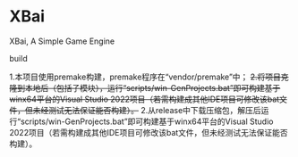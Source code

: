 # XBai
XBai, A Simple Game Engine

build

1.本项目使用premake构建，premake程序在“vendor/premake”中；
~~2.将项目克隆到本地后（包括子模块），运行“scripts/win-GenProjects.bat”即可构建基于winx64平台的Visual Studio 2022项目（若需构建成其他IDE项目可修改该bat文件，但未经测试无法保证能否构建）。~~
2.从release中下载压缩包，解压后运行“scripts/win-GenProjects.bat”即可构建基于winx64平台的Visual Studio 2022项目（若需构建成其他IDE项目可修改该bat文件，但未经测试无法保证能否构建）。
